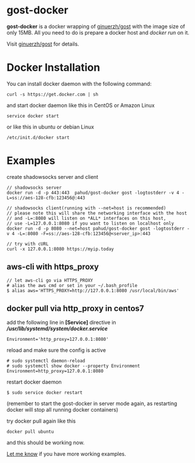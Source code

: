 # gost-docker

**gost-docker** is a docker wrapping of [ginuerzh/gost](https://github.com/ginuerzh/gost) with the image size of only 15MB.  All you need to do is prepare a docker host and *docker run* on it.

Visit  [ginuerzh/gost](https://github.com/ginuerzh/gost) for details.



# Docker Installation

You can install docker daemon with the following command:

```
curl -s https://get.docker.com | sh
```

and start docker daemon like this in CentOS or Amazon Linux

```
service docker start
```

or like this in ubuntu or debian Linux

```
/etc/init.d/docker start
```



# Examples

create shadowsocks server and client

```
// shadowsocks server
docker run -d -p 443:443  pahud/gost-docker gost -logtostderr -v 4 -L=ss://aes-128-cfb:123456@:443

// shadowsocks client(running with --net=host is recommended)
// please note this will share the networking interface with the host
// and -L=:8080 will listen on *ALL* interfaces on this host, 
// use -L=127.0.0.1:8080 if you want to listen on localhost only
docker run -d -p 8080 --net=host pahud/gost-docker gost -logtostderr -v 4 -L=:8080 -F=ss://aes-128-cfb:123456@<server_ip>:443

// try with cURL
curl -x 127.0.0.1:8080 https://myip.today
```



## aws-cli with https_proxy

```
// let aws-cli go via HTTPS_PROXY
# alias the aws cmd or set in your ~/.bash_profile
$ alias aws='HTTPS_PROXY=http://127.0.0.1:8080 /usr/local/bin/aws'
```



## docker pull via http_proxy in centos7

add the following line in **[Service]** directive in ***/usr/lib/systemd/system/docker.service***

```
Environment='http_proxy=127.0.0.1:8080'
```

reload and make sure the config is active

```
# sudo systemctl daemon-reload
# sudo systemctl show docker --property Environment
Environment=http_proxy=127.0.0.1:8080
```

restart docker daemon

```
$ sudo service docker restart
```

(remember to start the gost-docker in server mode again, as restarting docker will stop all running docker containers)

try docker pull again like this

```
docker pull ubuntu
```

and this should be working now.

[Let me know](https://github.com/pahud/gost-docker/issues) if you have more working examples.